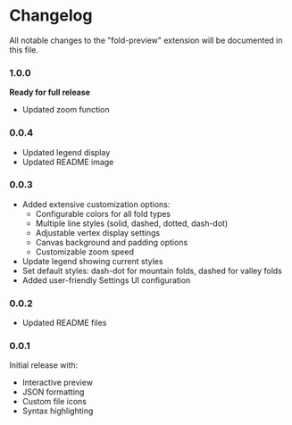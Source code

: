 # Changelog

All notable changes to the "fold-preview" extension will be documented in this file.

### 1.0.0
**Ready for full release**
- Updated zoom function

### 0.0.4
- Updated legend display
- Updated README image 

### 0.0.3
- Added extensive customization options:
  - Configurable colors for all fold types
  - Multiple line styles (solid, dashed, dotted, dash-dot)
  - Adjustable vertex display settings
  - Canvas background and padding options
  - Customizable zoom speed
- Update legend showing current styles
- Set default styles: dash-dot for mountain folds, dashed for valley folds
- Added user-friendly Settings UI configuration

### 0.0.2
- Updated README files

### 0.0.1
Initial release with:
- Interactive preview
- JSON formatting
- Custom file icons
- Syntax highlighting